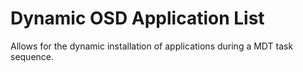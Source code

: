 # Dynamic OSD Application List
 Allows for the dynamic installation of applications during a MDT task sequence.
